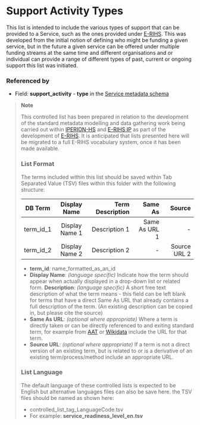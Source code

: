 # Support Activity Types

This list is intended to include the various types of support that can be provided to a Service, such as the ones provided under [E-RIHS](https://www.e-rihs.eu/). This was developed from the initial notion of defining who might be funding a given service, but in the future a given service can be offered under multiple funding streams at the same time and different organisations and or individual can provide a range of different types of past, current or ongoing support this list was initiated.   

### Referenced by
* Field: **support_activity** - **type** in the [Service metadata schema](https://github.com/E-RIHS/schema#service-metadata-schema)

> **Note**
> 
> This controlled list has been prepared in relation to the development of the standard metadata modelling and data gathering work being carried out within [IPERION-HS](https://cordis.europa.eu/project/id/871034) and [E-RIHS IP](https://cordis.europa.eu/project/id/101079148) as part of the development of [E-RIHS](https://www.e-rihs.eu/). It is anticipated that lists presented here will be migrated to a full E-RIHS vocabulary system, once it has been made available.
>
> ### List Format
> 
> The terms included within this list should be saved within Tab Separated Value (TSV) files within this folder with the following structure:
> 
> |DB Term |Display Name | Term Description | Same As | Source |
> | ------------- |:-------------:| -----:| -----:| -----:|
> | term_id_1 | Display Name 1 | Description 1 | Same As URL 1 | - |
> | term_id_2 | Display Name 2 | Description 2 | - | Source URL 2 |
> 
> * **term_id**: name_formatted_as_an_id 
> * **Display Name**: _(language specific)_ Indicate how the term should appear when actually displayed in a drop-down list or related form.
> **Description**: _(language specific)_ A short free text description of what the term means - this field can be left blank for terms that have a direct Same As URL that already contains a full description of the term. (An existing description can be copied in, but please cite the source)
> * **Same As URL**: _(optional where appropriate)_ Where a term is directly taken or can be directly referenced to and exiting standard term, for example from [AAT](https://www.getty.edu/research/tools/vocabularies/aat/) or [Wikidata](https://www.wikidata.org/) include the URL for that term. 
> * **Source URL**: _(optional where appropriate)_ If a term is not a direct version of an existing term, but is related to or is a derivative of an existing term/process/method include an appropriate URL.
>
> ### List Language
>
> The default language of these controlled lists is expected to be English but alternative languages files can also be save here. the TSV files should be named as shown here:
> * controlled_list_tag_LanguageCode.tsv
> * For example: **service_readiness_level_en.tsv**
